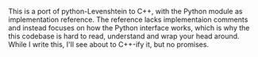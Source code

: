 This is a port of python-Levenshtein to C++, with the Python module as implementation reference. The reference lacks implementaion comments and instead focuses on how the Python interface works, which is why the this codebase is hard to read, understand and wrap your head around. While I write this, I'll see about to C++-ify it, but no promises.
